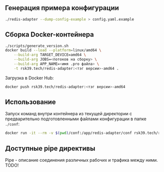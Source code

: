 ## Генерация примера конфигурации
```bash
./redis-adapter --dump-config-example > config.yaml.example
```

## Сборка Docker-контейнера
```bash
./scripts/generate_version.sh
docker build --load --platform=linux/amd64 \
    --build-arg TARGET_DEVICE=amd64 \
    --build-arg JOBS=<потоков на сборку> \
    --build-arg APP_NAME=<имя .pro файла> \
    -t rsk39.tech/redis-adapter:<тэг версии>-amd64 .
```
Загрузка в Docker Hub:
```bash
docker push rsk39.tech/redis-adapter:<тэг версии>-amd64
```

## Использование
Запуск команд внутри контейнера из текущей директории с предварительно подготовленными файлами конфигурации в папке `./conf`:
```bash
docker run -it --rm -v $(pwd)/conf:/app/redis-adapter/conf rsk39.tech/redis-adapter:<тэг версии>-amd64 bash
```

## Доступные pipe директивы
Pipe - описание соединения различных рабочих и трафика между ними. 
TODO!